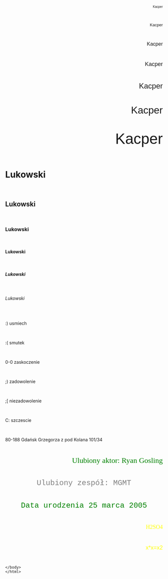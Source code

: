 <!DOCTYPE html>
<html lang="pl-PL">
<html>
    <head>
        <meta charset="utf-8">
        <title>Kacper Lukowski</title>
    </head>
    <body>
<p align="right"> <font color"blue" size="1" face="Arial"> Kacper </font></p><br>
<p align="right"> <font color"blue" size="2" face="Arial"> Kacper </font></p><br>
<p align="right"> <font color"blue" size="3" face="Arial"> Kacper </font></p><br>
<p align="right"> <font color"blue" size="4" face="Arial"> Kacper </font></p><br>
<p align="right"> <font color"blue" size="5" face="Arial"> Kacper </font></p><br>
<p align="right"> <font color"blue" size="6" face="Arial"> Kacper </font></p><br>
<p align="right"> <font color"blue" size="7" face="Arial"> Kacper </font></p><br>


<h1> Lukowski </h1><br>
<h2> Lukowski </h1><br>
<h3> Lukowski </h1><br>
<h4> Lukowski </h1><br>
<h5> Lukowski </h1><br>
<h6> Lukowski </h1><br>


<p align ="left">   :) usmiech </p> <br>
<p align ="left">   :( smutek  </p> <br>
<p align ="left">   0-0 zaskoczenie</p> <br>
<p align ="left">   ;) zadowolenie</p> <br>
<p align ="left">   ;[ niezadowolenie</p> <br>
<p align ="left">   C: szczescie</p> <br>

<p align="left">80-188 Gdańsk Grzegorza z pod Kolana 101/34</p> <br> 

<p align="right"> <font color="green" size="5" face="Times New Roman"> Ulubiony aktor: Ryan Gosling </font> </p> <br>
<p align="center"> <font color="gray" size="5" face="'Courier New"> Ulubiony zespół: MGMT </font> </p> <br>
<p align="center"> <font color="green" size="5" face="'Courier New"> Data urodzenia 25 marca 2005 </font> </p> <br>
<p align="right"> <font color="yellow" size="4" face="Verdana"> H<sub></sub>2SO<sub></sub>4 </font> </p> <br>
<p align="right"> <font color="yellow" size="4" face="Arial"> x*x=x2 </font> </p> <br>

    </body>
    </html>
